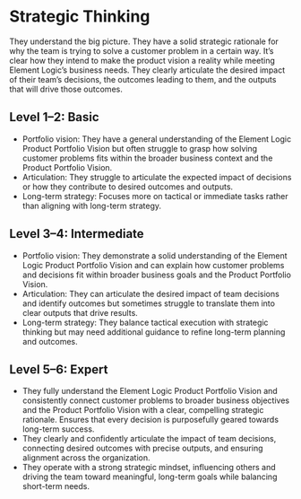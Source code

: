 # Strategic Thinking
They understand the big picture. They have a solid strategic rationale for why the team is trying to solve a customer problem in a certain way. It’s clear how they intend to make the product vision a reality while meeting Element Logic’s business needs. They clearly articulate the desired impact of their team’s decisions, the outcomes leading to them, and the outputs that will drive those outcomes.


## Level 1–2: Basic
- Portfolio vision: They have a general understanding of the Element Logic Product Portfolio Vision but often struggle to grasp how solving customer problems fits within the broader business context and the Product Portfolio Vision.
- Articulation: They struggle to articulate the expected impact of decisions or how they contribute to desired outcomes and outputs.
- Long-term strategy: Focuses more on tactical or immediate tasks rather than aligning with long-term strategy.


## Level 3–4: Intermediate
- Portfolio vision: They demonstrate a solid understanding of the Element Logic Product Portfolio Vision and can explain how customer problems and decisions fit within broader business goals and the Product Portfolio Vision.
- Articulation: They can articulate the desired impact of team decisions and identify outcomes but sometimes struggle to translate them into clear outputs that drive results.
- Long-term strategy: They balance tactical execution with strategic thinking but may need additional guidance to refine long-term planning and outcomes.


## Level 5–6: Expert
- They fully understand the Element Logic Product Portfolio Vision and consistently connect customer problems to broader business objectives and the Product Portfolio Vision with a clear, compelling strategic rationale. Ensures that every decision is purposefully geared towards long-term success.
- They clearly and confidently articulate the impact of team decisions, connecting desired outcomes with precise outputs, and ensuring alignment across the organization.
- They operate with a strong strategic mindset, influencing others and driving the team toward meaningful, long-term goals while balancing short-term needs.

